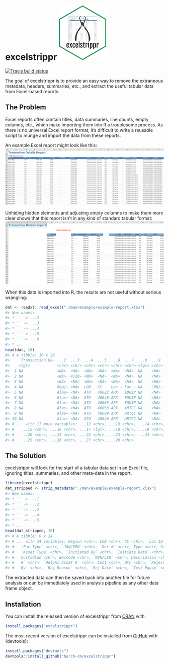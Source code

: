
<!-- README.md is generated from README.Rmd. Please edit that file -->

# excelstrippr ![excelstrippr sticker](./man/img/sticker-small.png)

<!-- badges: start -->

[![Travis build
status](https://travis-ci.com/burch-cm/metastrippr.svg?branch=master)](https://travis-ci.com/burch-cm/metastrippr)
<!-- badges: end -->

The goal of excelstrippr is to provide an easy way to remove the
extraneous metadata, headers, summaries, etc., and extract the useful
tabular data from Excel-based reports.

## The Problem

Excel reports often contain titles, data summaries, line counts, empty
columns, etc., which make importing them into R a troublesome process.
As there is no universal Excel report format, it’s difficult to write a
reusable script to munge and import the data from these reports.

An example Excel report might look like this:  
![Example Excel Report](./man/img/init-excel.png)

Unhiding hidden elements and adjusting empty columns to make them more
clear shows that this report isn’t in any kind of standard tabular
format:  
![Example Excel Report - Unhidden](./man/img/unhidden-excel.png)

When this data is imported into R, the results are not useful without
serious wrangling:

``` r
dat <- readxl::read_excel("./man/example/example-report.xlsx")
#> New names:
#> * `` -> ...2
#> * `` -> ...3
#> * `` -> ...4
#> * `` -> ...5
#> * `` -> ...6
#> * ...
head(dat, 10)
#> # A tibble: 10 x 28
#>    `Transaction De~ ...2  ...3  ...4  ...5  ...6  ...7  ...8  ...9  ...10 ...11
#>    <lgl>            <chr> <chr> <chr> <chr> <chr> <chr> <lgl> <chr> <chr> <chr>
#>  1 NA               <NA>  <NA>  <NA>  <NA>  <NA>  <NA>  NA    <NA>  <NA>  <NA> 
#>  2 NA               <NA>  4120~ <NA>  <NA>  <NA>  <NA>  NA    <NA>  <NA>  <NA> 
#>  3 NA               <NA>  <NA>  <NA>  <NA>  <NA>  <NA>  NA    <NA>  <NA>  <NA> 
#>  4 NA               Regi~ <NA>  LOB   CC    Loc ~ Fac ~ NA    JON/~ Doc # Type 
#>  5 NA               Alas~ <NA>  ATO   40022 APX   EQUIP NA    <NA>  2019~ Add ~
#>  6 NA               Alas~ <NA>  ATO   40046 APX   EQUIP NA    <NA>  2019~ Add ~
#>  7 NA               Alas~ <NA>  ATO   40085 APX   EQUIP NA    <NA>  2019~ Add ~
#>  8 NA               Alas~ <NA>  ATO   40050 APX   ARTCC NA    <NA>  2019~ Add ~
#>  9 NA               Alas~ <NA>  ATO   40009 APX   ARTCC NA    <NA>  2019~ Add ~
#> 10 NA               Alas~ <NA>  ATO   40046 APX   ARTCC NA    <NA>  2019~ Add ~
#> # ... with 17 more variables: ...12 <chr>, ...13 <chr>, ...14 <chr>,
#> #   ...15 <chr>, ...16 <chr>, ...17 <lgl>, ...18 <chr>, ...19 <chr>,
#> #   ...20 <chr>, ...21 <chr>, ...22 <chr>, ...23 <chr>, ...24 <chr>,
#> #   ...25 <chr>, ...26 <chr>, ...27 <chr>, ...28 <chr>
```

## The Solution

excelstrippr will look for the start of a tabular data set in an Excel
file, ignoring titles, summaries, and other meta-data in the report.

``` r
library(excelstrippr)
dat_stripped <- strip_metadata("./man/example/example-report.xlsx")
#> New names:
#> * `` -> ...1
#> * `` -> ...2
#> * `` -> ...3
#> * `` -> ...4
#> * `` -> ...5
#> * ...
head(dat_stripped, 10)
#> # A tibble: 0 x 24
#> # ... with 24 variables: Region <chr>, LOB <chr>, CC <chr>, `Loc ID` <chr>,
#> #   `Fac Type` <chr>, `JON/DPN` <chr>, `Doc #` <chr>, Type <chr>, Status <chr>,
#> #   `Asset Type` <chr>, `Initiated By` <chr>, `Initiate Date` <chr>,
#> #   Custodian <chr>, Barcode <chr>, `NSN/LSN` <chr>, Description <chr>, `Serial
#> #   #` <chr>, `Delphi Asset #` <chr>, Cost <chr>, Qty <chr>, `Rejected
#> #   By` <chr>, `Rej Reason` <chr>, `Rej Date` <chr>, `Test Equip` <chr>
```

The extracted data can then be saved back into another file for future
analysis or can be immediately used in analysis pipeline as any other
data frame object.

## Installation

You can install the released version of excelstrippr from
[CRAN](https://CRAN.R-project.org) with:

``` r
install.packages("excelstrippr")
```

The most recent version of excelstrippr can be installed from
[GitHub](https://github.com/burch-cm/excelstrippr) with {devtools}:

``` r
install.packages("devtools")
devtools::install_github("burch-cm/excelstrippr")
```
